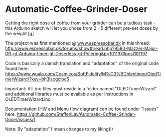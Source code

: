 # Automatic-Coffee-Grinder-Doser
Getting the right dose of coffee from your grinder can be a tedious task - this Arduino sketch will let you chose from 2 - 5 different pre-set doses by the weight [g]

The project was first mentioned @ www.espressobar.dk in this thread: http://www.espressobar.dk/forums/showthread.php?9580-Mazzer-Major-DR-gt-Arduino-timer-gt-Doserless-gt-Polering&p=101197#post101197

Code is basically a danish translation and "adaptation" of the original code found here: https://www.wuala.com/Cosmicos/SoftFidelity/M%C3%BChlentimer/OledTimerWizard/?key=bh3lscgclbc5

Important: All .ino files must reside in a folder named "OLEDTimerWizard" and additional libraries must be available as per instructions in OLEDTimerWizard.ino

Documentation (HW and Menu flow diagram) can be found under "Issues" here:
https://github.com/SteffenLav/Automatic-Coffee-Grinder-Doser/issues/1

Note: By "adaptation" I mean changes to my liking(!)
